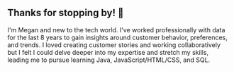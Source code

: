 ## Thanks for stopping by! 👋
I'm Megan and new to the tech world. I've worked professionally with data for the last 8 years to gain insights around customer behavior, preferences, and trends. I loved creating customer stories and working collaboratively but I felt I could delve deeper into my expertise and stretch my skills, leading me to pursue learning Java, JavaScript/HTML/CSS, and SQL. 


<!--
**megsummer/megsummer** is a ✨ _special_ ✨ repository because its `README.md` (this file) appears on your GitHub profile.

Here are some ideas to get you started:

- 🔭 I’m currently working on ...
- 🌱 I’m currently learning ...
- 👯 I’m looking to collaborate on ...
- 🤔 I’m looking for help with ...
- 💬 Ask me about ...
- 📫 How to reach me: ...
- 😄 Pronouns: ...
- ⚡ Fun fact: ...
-->
